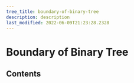 ```yaml
---
tree_title: boundary-of-binary-tree
description: description
last_modified: 2022-06-09T21:23:28.2328
---
```


# Boundary of Binary Tree

## Contents
